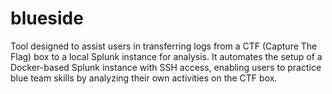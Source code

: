 # blueside
Tool designed to assist users in transferring logs from a CTF (Capture The Flag) box to a local Splunk instance for analysis. It automates the setup of a Docker-based Splunk instance with SSH access, enabling users to practice blue team skills by analyzing their own activities on the CTF box.
